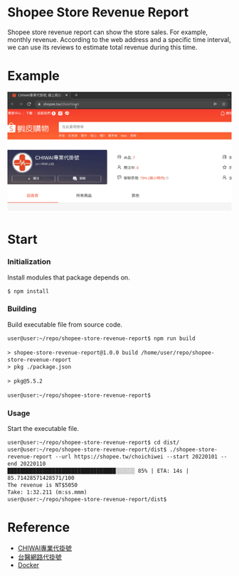 # Shopee Store Revenue Report
Shopee store revenue report can show the store sales. For example, monthly revenue. According to the web address and a specific time interval, we can use its reviews to estimate total revenue during this time.
 
# Example
![gif](./revenue-report-example.gif)
 
# Start
### Initialization
Install modules that package depends on.
```
$ npm install
```
### Building
Build executable file from source code.
```
user@user:~/repo/shopee-store-revenue-report$ npm run build
 
> shopee-store-revenue-report@1.0.0 build /home/user/repo/shopee-store-revenue-report
> pkg ./package.json
 
> pkg@5.5.2
 
user@user:~/repo/shopee-store-revenue-report$
```
### Usage
Start the executable file.
```
user@user:~/repo/shopee-store-revenue-report$ cd dist/
user@user:~/repo/shopee-store-revenue-report/dist$ ./shopee-store-revenue-report --url https://shopee.tw/choichiwei --start 20220101 --end 20220110
██████████████████████████████████░░░░░░ 85% | ETA: 14s | 85.71428571428571/100
The revenue is NT$5050
Take: 1:32.211 (m:ss.mmm)
user@user:~/repo/shopee-store-revenue-report/dist$
```
 
# Reference
- [CHIWAI專業代掛號](https://shopee.tw/choichiwei)
- [台醫網路代掛號](https://shopee.tw/neverses)
- [Docker](https://www.docker.com/)